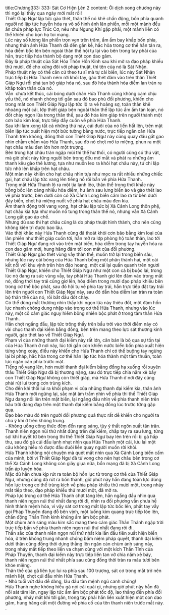 title:Chương333: 333: Sát Cơ Hiện Lên 2
content:
Ôi dịch xong chương này thì ngó lại thấy qua ngày mới mất rồi!<br>Thiết Giáp Ngư lập tức gào thét, thân thể nó khẽ chấn động, bốn phía quanh người nó lập tức huyễn hóa ra vô số hình ảnh lân phiến, mỗi một mảnh đều ẩn chứa pháp lực Trúc Cơ, nếu như Ngưng Khí gặp phải, một mảnh liền có thể khiến cho bọn họ toi mạng.<br>Lúc này số lượng lân phiến trọn vẹn trên trăm, ầm ầm bay khắp bốn phía, nhưng thân ảnh Hứa Thanh đã đến gần kề, hắc hỏa trong cơ thể hắn tản ra, hỏa diễm bốc lên bên ngoài thân thể hội tụ lại vào bên trong tay phải của hắn, trực tiếp hóa thành bộ dạng một con dao găm.<br>Đây là pháp thuật của Sát Hỏa Thôn Hồn Kinh sau khi mở ra đạo pháp khiếu thứ mười, để cho xứng đôi với pháp thuật, thì tên của nó là Sát Nhận.<br>Pháp thuật này có thể căn cứ theo tu sĩ mà tự cải biến, lúc này Sát Nhận trực tiếp bị Hứa Thanh ném rời khỏi tay, gào thét đâm vào trên thân Thiết Giáp Ngư rồi phá tan bộ giáp hóa nó, sau đó hóa thành hỏa diễm lan tràn ra khắp toàn thân của nó.<br>Vẫn  chưa kết thúc, cái bóng dưới chân Hứa Thanh cũng không cam chịu yếu thế, nó nhanh chóng tới gần sau đó bao phủ đối phương, khiến cho trong mắt con Thiết Giáp Ngư lập tức lộ ra vẻ hoảng sợ, toàn thân khẽ nhoáng một cái, lớp thiết giáp bên ngoài thân thể lập tức ầm ầm tán loạn, nó đốt cháy ngọn lửa trong thân thể, sau đó hóa kim giáp trên người thành một cơn bão kim loại, trực tiếp đẩy cuốn về phía Hứa Thanh.<br>Sau khi làm xong tất cả những thứ này, cái đuôi của nó liền hất lên, trên mặt biển lập tức xuất hiện một bức tường bằng nước, trực tiếp ngăn cản Hứa Thanh trên không, đồng thời con Thiết Giáp Ngư này cũng quay đầu gắt gao nhìn chằm chằm vào Hứa Thanh, sau đó nó chợt mở to miệng, phun ra một hạt châu màu đen lớn hơn một trượng.<br>Bên trong hạt châu tràn ngập mùi thi thể hư thối, có người cũng có thú vật, mà giờ phút này từng người bên trong đều mở mắt và phát ra những âm thanh kêu gào thê lương, tựa như muốn leo ra khỏi hạt châu này, tứ chi lập tức nhô lên khắp trên hạt châu.<br>Một màn này khiến cho hạt châu nhìn tựa như mọc ra rất nhiều những chiếc gai, hạt châu lập tức vang lên tiếng nổ rồi bắn về phía Hứa Thanh.<br>Trong mắt Hứa Thanh lộ ra một tia lạnh lẽo, thân thể trong thời khắc này bỗng bốc lên càng nhiều hỏa diễm, hư ảnh sau lưng biến ảo và gào thét lao về phía trước, bên dưới còn có Xà Cảnh Long biển cấm lao ra từ bên dưới đáy biển, chợt há miệng nuốt về phía hạt châu màu đen kia.<br>Âm thanh động trời vang vọng, hạt châu lập tức bị Xà Cảnh Long thôn phệ, hạt châu kia tựa như muốn nổ tung trong thân thể nó, nhưng vẫn Xà Cảnh Long gắt gao áp chế.<br>Nhưng dù sao thì hạt châu cũng là do pháp thuật hình thành, cho nên cũng không kiên trì được bao lâu.<br>Vào thời khắc này Hứa Thanh cũng đã thoát khỏi cơn bão bằng kim loại của lân phiến như thiết giáp cuốn tới, hắn mở ra lớp phòng hộ toàn thân, lao tới Thiết Giáp Ngư đang rơi vào trên mặt biển, hỏa diễm trong tay huyễn hóa ra con dao găm mới, hung hăng đâm tới con mắt của đối phương.<br>Thiết Giáp Ngư gào thét vùng vẫy thân thể, muốn trở lại trong biển sâu, nhưng lúc này cái bóng của Hứa Thanh bỗng một phân thành hai, một cái kết nối với khu vịnh trên hòn đảo hoang, một cái lại quấn quanh trên ngươi Thiết Giáp Ngư, khiến cho Thiết Giáp Ngư như một con cá bị buộc lại, trong lúc nó đang ra sức vùng vẫy, tay phải Hứa Thanh giơ lên đâm vào trong mắt nó, đồng thời tay trái cũng giơ lên, hỏa diễm trong mười đạo pháp khiếu bên trong cơ thể bộc phát, sau đó hội tụ về phía tay trái, hắn trực tiếp đặt tay trái lên trên người con Thiết Giáp Ngư này, sau đó dẫn hỏa diễm lan tràn ra toàn bộ thân thể của nó, rồi bắt đầu đốt cháy.<br>Có thể dùng mắt thường nhìn thấy khi ngọn lửa này thiêu đốt, một đám hồn lực nhanh chóng dung nhập vào trong cơ thể Hứa Thanh, nhưng vào lúc này, một cỗ cảm giác nguy hiểm bỗng nhiên bộc phát ở trong tâm thần Hứa Thanh.<br>Hắn chợt ngẩng đầu, lập tức trông thấy trên bầu trời vào thời điểm này có vài chục thanh đại kiếm bằng đồng, bên trên mang theo lực sát thương kinh người, gào thét lao về Thiết Giáp Ngư.<br>Phạm vi của những thanh đại kiếm này rất lớn, căn bản là bỏ qua sự tồn tại của Hứa Thanh ở nơi này, lúc tới gần còn khiến nước biển bốn phía xuất hiện từng vòng xoáy, điều này khiến cho Hứa Thanh chỉ có thể buông tay ngừng lại bí pháp, hắc hỏa trong cơ thể hắn lập tức hóa thành một tấm thuẫn, toàn lực ngăn cản phía trước mặt.<br>Tiếng nổ vang lên, hơn mười thanh đại kiếm bằng đồng hạ xuống rồi xuyên thấu Thiết Giáp Ngư đã bị thương nặng, sau đó trực tiếp chia năm xẻ bảy con Thiết Giáp Ngư không còn thiết giáp, mà Hứa Thanh ở nơi đây cũng phải rút lui trong cơn trùng kích.<br>Cho đến khi thối lui ra khỏi phạm vi của những thanh đại kiếm kia, thân ảnh Hứa Thanh mới ngừng lại, sắc mặt âm trầm nhìn về phía thi thể Thiết Giáp Ngư đang nổi lên trên mặt biển, lại ngẩng đầu nhìn về phía thanh niên trên bầu trời đang đạp trên một thanh đại kiếm bằng đồng lúc trước từng gặp qua.<br>Đạo bào màu đỏ trên người đối phương quả thực rất dễ khiến cho người ta chú ý khi ở trên không trung.<br>- Không uổng công thức đêm đến rạng sáng, tùy ý thất ngôn xuất tân trân.<br>Thanh niên ngọn núi thứ nhất đứng trên đại kiếm, chắp tay ra sau lưng, từng sợi khí huyết từ bên trong thi thể Thiết Giáp Ngư bay lên trên rồi bị gã hấp thu, sau đó gã cúi đầu lạnh nhạt nhìn qua Hứa Thanh một cái, lưu lại một câu không hiểu rõ được đầu đuôi liền quay người muốn rời khỏi.<br>Hứa Thanh không nói chuyện mà quét mắt nhìn qua Xà Cảnh Long biển cấm của mình, bởi vì Thiết Giáp Ngư đã tử vong cho nên hạt châu bên trong cơ thể Xà Cảnh Long không còn giãy giụa nữa, bổn mạng đã bị Xà Cảnh Long trấn áp luyện hóa.<br>Mặc dù hắn chưa kịp rút ra toàn bộ hồn lực từ trong cơ thể của Thiết Giáp Ngư, nhưng cũng đã rút ra bốn thành, giờ phút này hắn đang toàn lực dùng hồn lực trong cơ thể trùng kích về phía pháp khiếu thứ mười một, trong nháy mắt tiếp theo, đạo pháp khiếu thứ mười một, đã mở ra.<br>Pháp lực trong cơ thể Hứa Thanh chợt tăng lên, hắn ngẩng đầu nhìn qua thanh niên ngọn núi thứ nhất đang rời đi, nhìn ra đối phương vẫn chưa hề hình thành mệnh hỏa, vì vậy sát cơ trong mắt lập tức bốc lên, phất tay vẫy gọi Pháp Thuyền đang đỗ bên vịnh, một luồng kim quang trực tiếp lóe lên, chấn động Thần Tính kinh khủng ầm ầm bộc phát.<br>Một chùm ánh sáng màu kim sắc mang theo cảm giác Thần Thánh ngập trời trực tiếp bắn về phía thanh niên ngọn núi thứ nhất đang rời đi.<br>Thần sắc của thanh niên ngọn núi thứ nhất kia lần đầu tiên xuất hiện biến hóa, ở trên không trung nhanh chóng bấm niệm pháp quyết, thanh đại kiếm dưới thân cũng đồng thời dựng thẳng lên ngăn cản chùm ánh sáng này, trong nháy mắt tiếp theo liền va chạm cùng với một kích Thần Tính của Pháp Thuyền, thanh đại kiếm này trực tiếp liền tan vỡ chia năm xẻ bảy, thanh niên ngọn núi thứ nhất phía sau cũng đồng thời tràn ra máu tươi bên khóe miệng.<br>Thân thể của gã liên tục lui ra phía sau 100 trượng, sát cơ trong mắt trở nên mãnh liệt, chợt cúi đầu nhìn Hứa Thanh.<br>- Nhỏ tuổi vứt đầu dễ dàng, lâu đầu tàn mệnh ngũ canh chủng!<br>Hứa Thanh nghe không hiểu gã nói cái quái gì, nhưng giờ phút này hắn đã nổi sát tâm lên, ngay lập tức ầm ầm bộc phát tốc độ, lao thẳng đến phía đối phương, nháy mắt khi tới gần, trong tay phải hắn liền xuất hiện một con dao găm, hung hăng cắt một đường về phía cổ của tên thanh niên trước mắt này.<br>.<br>